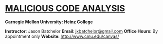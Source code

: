 # [MALICIOUS CODE ANALYSIS](https://api.heinz.cmu.edu/courses_api/course_detail/95-759/)

**Carnegie Mellon University: Heinz College**

**Instructor**: Jason Batchelor
**Email**: jxbatchelor@gmail.com
**Office Hours**: By appointment only **Website**: http://www.cmu.edu/canvas/